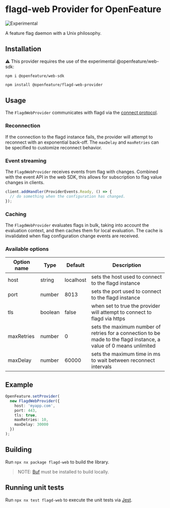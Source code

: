# flagd-web Provider for OpenFeature

![Experimental](https://img.shields.io/badge/experimental-breaking%20changes%20allowed-yellow)

A feature flag daemon with a Unix philosophy.

## Installation

:warning: This provider requires the use of the experimental @openfeature/web-sdk:

```
npm i @openfeature/web-sdk
```

```sh
npm install @openfeature/flagd-web-provider
```

## Usage

The `FlagdWebProvider` communicates with flagd via the [connect protocol](https://buf.build/blog/connect-a-better-grpc).

### Reconnection

If the connection to the flagd instance fails, the provider will attempt to reconnect with an exponential back-off. The `maxDelay` and `maxRetries` can be specified to customize reconnect behavior.

### Event streaming

The `FlagdWebProvider` receives events from flag with changes. Combined with the event API in the web SDK, this allows for subscription to flag value changes in clients.

```typescript
client.addHandler(ProviderEvents.Ready, () => {
  // do something when the configuration has changed.
});
```

### Caching

The `FlagdWebProvider` evaluates flags in bulk, taking into account the evaluation context, and then caches them for local evaluation. The cache is invalidated when flag configuration change events are received.

### Available options

| Option name    | Type    | Default   | Description                                                                                                        |
| -------------- | ------- | --------- | ------------------------------------------------------------------------------------------------------------------ |
| host           | string  | localhost | sets the host used to connect to the flagd instance                                                                |
| port           | number  | 8013      | sets the port used to connect to the flagd instance                                                                |
| tls            | boolean | false     | when set to true the provider will attempt to connect to flagd via https                                           |
| maxRetries     | number  | 0         | sets the maximum number of retries for a connection to be made to the flagd instance, a value of 0 means unlimited |
| maxDelay       | number  | 60000     | sets the maximum time in ms to wait between reconnect intervals                                                    |

## Example

```typescript
OpenFeature.setProvider(
  new FlagdWebProvider({
    host: 'myapp.com',
    port: 443,
    tls: true,
    maxRetries: 10,
    maxDelay: 30000
  })
);
```

## Building

Run `npx nx package flagd-web` to build the library.

> NOTE: [Buf](https://docs.buf.build/installation) must be installed to build locally.

## Running unit tests

Run `npx nx test flagd-web` to execute the unit tests via [Jest](https://jestjs.io).
